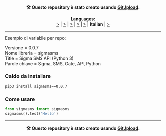 <p align="center"><b>🛠️ Questo repository è stato creato usando <a href="http://127.0.0.1:3000">GitUpload</a>.</b></p>

<p align="center"><b>Languages:</b><br /><a href="https://github.com/markolofsen/sigmasms/blob/master/README_cn.md"><bound method Languages.getName of <Languages: Chinese>></a> | <a href="https://github.com/markolofsen/sigmasms/blob/master/README_de.md"><bound method Languages.getName of <Languages: Deutsch>></a> | <a href="https://github.com/markolofsen/sigmasms/blob/master/README.md"><bound method Languages.getName of <Languages: English>></a> | <a href="https://github.com/markolofsen/sigmasms/blob/master/README_es.md"><bound method Languages.getName of <Languages: Spanish>></a> | <a href="https://github.com/markolofsen/sigmasms/blob/master/README_fr.md"><bound method Languages.getName of <Languages: French>></a> | <b>Italian</b> | <a href="https://github.com/markolofsen/sigmasms/blob/master/README_ru.md"><bound method Languages.getName of <Languages: Russian>></a></p>

---

Esempio di variabile per repo: 

Versione = 0.0.7 <br />
Nome libreria = sigmasms <br />
Title = Sigma SMS API (Python 3) <br />
Parole chiave = Sigma, SMS, Gate, API, Python <br />

### Caldo da installare

```sh
pip3 install sigmasms==0.0.7
```


### Come usare

```python
from sigmasms import sigmasms
sigmasms().test('Hello')
```



---

<p align="center"><b>🛠️ Questo repository è stato creato usando <a href="http://127.0.0.1:3000">GitUpload</a>.</b></p>